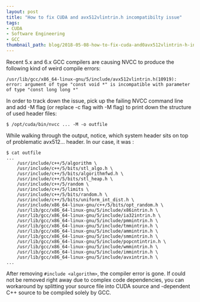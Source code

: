 ```yaml
---
layout: post
title: "How to fix CUDA and avx512vlintrin.h incompatibilty issue"
tags:
- CUDA
- Software Engineering
- GCC
thumbnail_path: blog/2018-05-08-how-to-fix-cuda-and0avx512vlintrin-h-incompatibilty-issue2018-05-08-how-to-fix-cuda-and0avx512vlintrin-h-incompatibilty-issue/gcc.png
---
```


Recent 5.x and 6.x GCC compilers are causing NVCC to produce the following kind of weird compile errors:

```
/usr/lib/gcc/x86_64-linux-gnu/5/include/avx512vlintrin.h(10919): error: argument of type "const void *" is incompatible with parameter of type "const long long *"
```

In order to track down the issue, pick up the failing NVCC command line and add -M flag (or replace -c flag with -M flag) to print down the structure of used header files:

```
$ /opt/cuda/bin/nvcc ... -M -o outfile
```

While walking through the output, notice, which system header sits on top of problematic avx512... header. In our case, it was <algorithm>:

```
$ cat outfile
...
    /usr/include/c++/5/algorithm \
    /usr/include/c++/5/bits/stl_algo.h \
    /usr/include/c++/5/bits/algorithmfwd.h \
    /usr/include/c++/5/bits/stl_heap.h \
    /usr/include/c++/5/random \
    /usr/include/c++/5/limits \
    /usr/include/c++/5/bits/random.h \
    /usr/include/c++/5/bits/uniform_int_dist.h \
    /usr/include/x86_64-linux-gnu/c++/5/bits/opt_random.h \
    /usr/lib/gcc/x86_64-linux-gnu/5/include/x86intrin.h \
    /usr/lib/gcc/x86_64-linux-gnu/5/include/ia32intrin.h \
    /usr/lib/gcc/x86_64-linux-gnu/5/include/pmmintrin.h \
    /usr/lib/gcc/x86_64-linux-gnu/5/include/tmmintrin.h \
    /usr/lib/gcc/x86_64-linux-gnu/5/include/ammintrin.h \
    /usr/lib/gcc/x86_64-linux-gnu/5/include/smmintrin.h \
    /usr/lib/gcc/x86_64-linux-gnu/5/include/popcntintrin.h \
    /usr/lib/gcc/x86_64-linux-gnu/5/include/wmmintrin.h \
    /usr/lib/gcc/x86_64-linux-gnu/5/include/immintrin.h \
    /usr/lib/gcc/x86_64-linux-gnu/5/include/avxintrin.h \
...
```

After removing `#include <algorithm>`, the compiler error is gone. If <algorithm> could not be removed right away due to complex code dependencies, you can workaround by splitting your source file into CUDA source and <algorithm>-dependent C++ source to be compiled solely by GCC.
